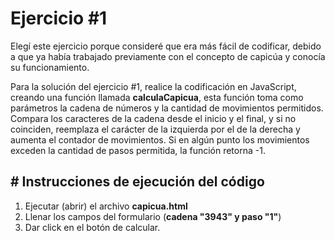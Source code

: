 # Ejercicio #1

Elegí este ejercicio porque consideré que era más fácil de codificar, debido a que ya había trabajado previamente con el concepto de capicúa y conocía su funcionamiento.

Para la solución del ejercicio #1, realice la codificación en JavaScript, creando una función llamada **calculaCapicua**, esta función toma como parámetros la cadena de números y la cantidad de movimientos permitidos. Compara los caracteres de la cadena desde el inicio y el final, y si no coinciden, reemplaza el carácter de la izquierda por el de la derecha y aumenta el contador de movimientos. Si en algún punto los movimientos exceden la cantidad de pasos permitida, la función retorna -1.

## # Instrucciones de ejecución del código 

1. Ejecutar (abrir) el archivo **capicua.html**
2. Llenar los campos del formulario (**cadena "3943" y  paso "1"**) 
3. Dar click en el botón de calcular.
